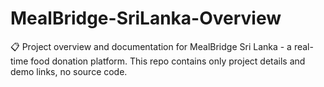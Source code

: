 # MealBridge-SriLanka-Overview
📋 Project overview and documentation for MealBridge Sri Lanka - a real-time food donation platform. This repo contains only project details and demo links, no source code.
